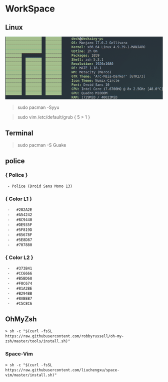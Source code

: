 # WorkSpace

## Linux
![img](./picture/screenfetch.png)

> sudo pacman -Syyu

> sudo vim /etc/default/grub { 5 > 1 }

## Terminal
> sudo pacman -S Guake

## police 

### { Police }
     - Police (Droid Sans Mono 13)

### { Color L1 }
     -   #282A2E
     -   #A54242
     -   #8C9440
     -   #DE935F
     -   #5F819D
     -   #85678F
     -   #5E8D87
     -   #707880

###  { Color L2 }
     -   #373B41
     -   #CC6666
     -   #B5BD68
     -   #F0C674
     -   #81A2BE
     -   #B294BB
     -   #8ABEB7
     -   #C5C8C6

## OhMyZsh
    > sh -c "$(curl -fsSL https://raw.githubusercontent.com/robbyrussell/oh-my-zsh/master/tools/install.sh)"

### Space-Vim
    > sh -c "$(curl -fsSL https://raw.githubusercontent.com/liuchengxu/space-vim/master/install.sh)"
